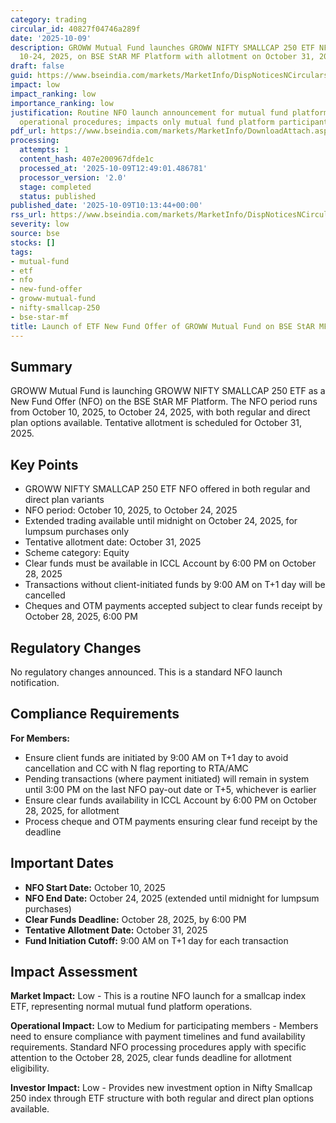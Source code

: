 ```yaml
---
category: trading
circular_id: 40827f04746a289f
date: '2025-10-09'
description: GROWW Mutual Fund launches GROWW NIFTY SMALLCAP 250 ETF NFO from October
  10-24, 2025, on BSE StAR MF Platform with allotment on October 31, 2025.
draft: false
guid: https://www.bseindia.com/markets/MarketInfo/DispNoticesNCirculars.aspx?Noticeid={1EAC3BBD-64CD-4003-A135-E786175FD86F}&noticeno=20251009-17&dt=10/09/2025&icount=17&totcount=32&flag=0
impact: low
impact_ranking: low
importance_ranking: low
justification: Routine NFO launch announcement for mutual fund platform with standard
  operational procedures; impacts only mutual fund platform participants
pdf_url: https://www.bseindia.com/markets/MarketInfo/DownloadAttach.aspx?id=20251009-17&attachedId=
processing:
  attempts: 1
  content_hash: 407e200967dfde1c
  processed_at: '2025-10-09T12:49:01.486781'
  processor_version: '2.0'
  stage: completed
  status: published
published_date: '2025-10-09T10:13:44+00:00'
rss_url: https://www.bseindia.com/markets/MarketInfo/DispNoticesNCirculars.aspx?Noticeid={1EAC3BBD-64CD-4003-A135-E786175FD86F}&noticeno=20251009-17&dt=10/09/2025&icount=17&totcount=32&flag=0
severity: low
source: bse
stocks: []
tags:
- mutual-fund
- etf
- nfo
- new-fund-offer
- groww-mutual-fund
- nifty-smallcap-250
- bse-star-mf
title: Launch of ETF New Fund Offer of GROWW Mutual Fund on BSE StAR MF Platform
---
```


## Summary

GROWW Mutual Fund is launching GROWW NIFTY SMALLCAP 250 ETF as a New Fund Offer (NFO) on the BSE StAR MF Platform. The NFO period runs from October 10, 2025, to October 24, 2025, with both regular and direct plan options available. Tentative allotment is scheduled for October 31, 2025.

## Key Points

- GROWW NIFTY SMALLCAP 250 ETF NFO offered in both regular and direct plan variants
- NFO period: October 10, 2025, to October 24, 2025
- Extended trading available until midnight on October 24, 2025, for lumpsum purchases only
- Tentative allotment date: October 31, 2025
- Scheme category: Equity
- Clear funds must be available in ICCL Account by 6:00 PM on October 28, 2025
- Transactions without client-initiated funds by 9:00 AM on T+1 day will be cancelled
- Cheques and OTM payments accepted subject to clear funds receipt by October 28, 2025, 6:00 PM

## Regulatory Changes

No regulatory changes announced. This is a standard NFO launch notification.

## Compliance Requirements

**For Members:**
- Ensure client funds are initiated by 9:00 AM on T+1 day to avoid cancellation and CC with N flag reporting to RTA/AMC
- Pending transactions (where payment initiated) will remain in system until 3:00 PM on the last NFO pay-out date or T+5, whichever is earlier
- Ensure clear funds availability in ICCL Account by 6:00 PM on October 28, 2025, for allotment
- Process cheque and OTM payments ensuring clear fund receipt by the deadline

## Important Dates

- **NFO Start Date:** October 10, 2025
- **NFO End Date:** October 24, 2025 (extended until midnight for lumpsum purchases)
- **Clear Funds Deadline:** October 28, 2025, by 6:00 PM
- **Tentative Allotment Date:** October 31, 2025
- **Fund Initiation Cutoff:** 9:00 AM on T+1 day for each transaction

## Impact Assessment

**Market Impact:** Low - This is a routine NFO launch for a smallcap index ETF, representing normal mutual fund platform operations.

**Operational Impact:** Low to Medium for participating members - Members need to ensure compliance with payment timelines and fund availability requirements. Standard NFO processing procedures apply with specific attention to the October 28, 2025, clear funds deadline for allotment eligibility.

**Investor Impact:** Low - Provides new investment option in Nifty Smallcap 250 index through ETF structure with both regular and direct plan options available.